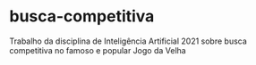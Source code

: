 # busca-competitiva
Trabalho da disciplina de Inteligência Artificial 2021 sobre busca competitiva no famoso e popular Jogo da Velha
